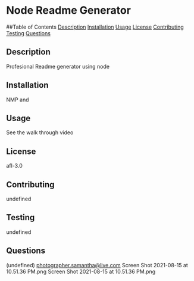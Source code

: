 # Node Readme Generator
##Table of Contents 
[Description](#description)
[Installation](#installation)
[Usage](#usage)
[License](#license)
[Contributing](#contributing)
[Testing](#testing)
[Questions](#questions)
## Description 
Profesional Readme generator using node
## Installation 
NMP and
## Usage
See the walk through video 
## License
afl-3.0
## Contributing
undefined
## Testing
undefined
## Questions 
(undefined)
photographer.samantha@live.com
Screen Shot 2021-08-15 at 10.51.36 PM.png
Screen Shot 2021-08-15 at 10.51.36 PM.png
